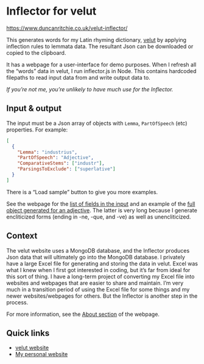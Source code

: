 # Inflector for velut

https://www.duncanritchie.co.uk/velut-inflector/

This generates words for my Latin rhyming dictionary, [velut](https://github.com/DuncanRitchie/velut) by applying inflection rules to lemmata data.
The resultant Json can be downloaded or copied to the clipboard.

It has a webpage for a user-interface for demo purposes.
When I refresh all the “words” data in velut, I run inflector.js in Node.
This contains hardcoded filepaths to read input data from and write output data to.

_If you’re not me, you’re unlikely to have much use for the Inflector._

## Input & output

The input must be a Json array of objects with `Lemma`, `PartOfSpeech` (etc) properties.
For example:

```json
[
  {
    "Lemma": "industrius",
    "PartOfSpeech": "Adjective",
    "ComparativeStems": ["industr"],
    "ParsingsToExclude": ["superlative"]
  }
]
```

There is a “Load sample” button to give you more examples.

See the webpage for the [list of fields in the input](](https://www.duncanritchie.co.uk/velut-inflector#input-format)) and an example of the [full object generated for an adjective](https://www.duncanritchie.co.uk/velut-inflector#forms-objects).
The latter is very long because I generate encliticized forms (ending in -ne, -que, and -ve) as well as unencliticized.

## Context

The velut website uses a MongoDB database, and the Inflector produces Json data that will ultimately go into the MongoDB database.
I privately have a large Excel file for generating and storing the data in velut.
Excel was what I knew when I first got interested in coding, but it’s far from ideal for this sort of thing.
I have a long-term project of converting my Excel file into websites and webpages that are easier to share and maintain.
I’m very much in a transition period of using the Excel file for some things and my newer websites/webpages for others.
But the Inflector is another step in the process.

For more information, see the [About section](https://www.duncanritchie.co.uk/velut-inflector/#about) of the webpage.

## Quick links

- [velut website](https://www.velut.co.uk)
- [My personal website](https://www.duncanritchie.co.uk)
